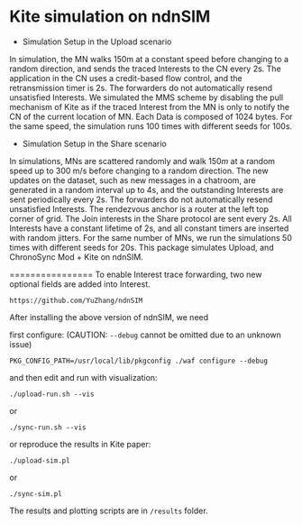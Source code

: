 Kite simulation on ndnSIM
================
* Simulation Setup in the Upload scenario

In simulation, the MN walks 150m at a constant speed before changing to a random direction, and sends the traced Interests to the CN every 2s. The application in the CN uses a credit-based flow control, and the retransmission timer is 2s. The forwarders do not automatically resend unsatisfied Interests. We simulated the MMS scheme by disabling the pull mechanism of Kite as if the traced Interest from the MN is only to notify the CN of the current location of MN. Each Data is composed of 1024 bytes. For the same speed, the simulation runs 100 times with different seeds for 100s.

* Simulation Setup in the Share scenario

In simulations, MNs are scattered randomly and walk $150m$ at a random speed up to 300 m/s before changing to a random direction. The new updates on the dataset, such as new messages in a chatroom, are generated in a random interval up to 4s, and the outstanding Interests are sent periodically every 2s. The forwarders do not automatically resend unsatisfied Interests. The rendezvous anchor is a router at the left top corner of grid. The Join interests in the Share protocol are sent every 2s. All Interests have a constant lifetime of 2s, and all constant timers are inserted with random jitters. For the same number of MNs, we run the simulations 50 times with different seeds for 20s.
This package simulates Upload, and ChronoSync Mod + Kite on ndnSIM.  

================
To enable Interest trace forwarding, two new optional fields are added into Interest. 

`https://github.com/YuZhang/ndnSIM`

After installing the above version of ndnSIM, we need 

first configure: (CAUTION: `--debug` cannot be omitted due to an unknown issue)

`PKG_CONFIG_PATH=/usr/local/lib/pkgconfig ./waf configure --debug`

and then edit and run with visualization:

`./upload-run.sh --vis`

or

`./sync-run.sh --vis`

or reproduce the results in Kite paper:

`./upload-sim.pl`

or

`./sync-sim.pl`

The results and plotting scripts are in `/results` folder.


